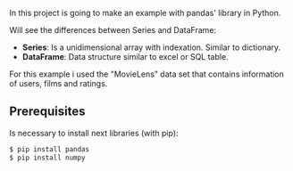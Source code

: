 In this project is going to make an example with pandas' library in Python.

Will see the differences between Series and DataFrame:

  - **Series**: Is a unidimensional array with indexation. Similar to dictionary.
  - **DataFrame**: Data structure similar to excel or SQL table.
  

For this example i used the "MovieLens" data set that contains information of users, films and ratings. 

## Prerequisites
Is necessary to install next libraries (with pip):
```bash
$ pip install pandas
$ pip install numpy
```
